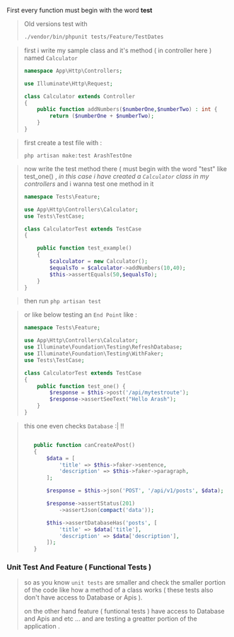 First every function must begin with the word __test__

> Old versions test with
>
> ```bash
> ./vendor/bin/phpunit tests/Feature/TestDates
> ```

> first i write my sample class and it's method ( in controller here ) named `Calculator`
>
> ```php
> namespace App\Http\Controllers;
> 
> use Illuminate\Http\Request;
> 
> class Calculator extends Controller
> {
>     public function addNumbers($numberOne,$numberTwo) : int {
>         return ($numberOne + $numberTwo);
>     }
> }
> ```

> first create a test file with :
>
> ```
> php artisan make:test ArashTestOne
> ```

> now write the test method there ( must begin with the word "test" like test_one() , *in this case i have created a `Calculator` class in my controllers* and i wanna test one method in it
>
> ```php
> namespace Tests\Feature;
> 
> use App\Http\Controllers\Calculator;
> use Tests\TestCase;
> 
> class CalculatorTest extends TestCase
> {
> 
>     public function test_example()
>     {
>         $calculator = new Calculator();
>         $equalsTo = $calculator->addNumbers(10,40);
>         $this->assertEquals(50,$equalsTo);
>     }
> }
> ```

> then run `php artisan test`

> or like below testing an `End Point` like :
>
> ```php
> namespace Tests\Feature;
> 
> use App\Http\Controllers\Calculator;
> use Illuminate\Foundation\Testing\RefreshDatabase;
> use Illuminate\Foundation\Testing\WithFaker;
> use Tests\TestCase;
> 
> class CalculatorTest extends TestCase
> {
>     public function test_one() {
>         $response = $this->post('/api/mytestroute');
>         $response->assertSeeText("Hello Arash");
>     }
> }
> ```

> this one even checks `Database` :| !!
>
> ```php
> 
>    public function canCreateAPost()
>    {
>        $data = [
>            'title' => $this->faker->sentence,
>            'description' => $this->faker->paragraph,
>        ];
> 
>        $response = $this->json('POST', '/api/v1/posts', $data);
> 
>        $response->assertStatus(201)
>            ->assertJson(compact('data'));
> 
>        $this->assertDatabaseHas('posts', [
>            'title' => $data['title'],
>            'description' => $data['description'],
>        ]);
>    }
> 
> ```

### Unit Test And Feature ( Functional Tests )

> so as you know `unit tests` are smaller and check the smaller portion of the code like how a method of a class works ( these tests also don't have access to Database or Apis ).
>
> on the other hand feature ( funtional tests ) have access to Database and Apis and etc ... and are testing a greatter portion of the application .

